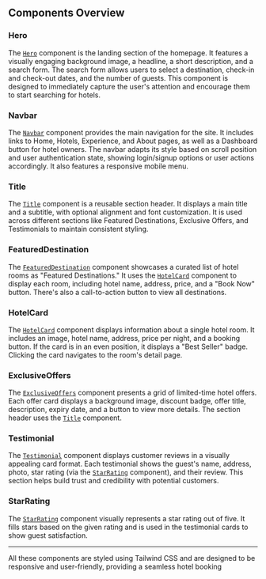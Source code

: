 ## Components Overview

### Hero
The [`Hero`](src/components/Hero.jsx) component is the landing section of the homepage. It features a visually engaging background image, a headline, a short description, and a search form. The search form allows users to select a destination, check-in and check-out dates, and the number of guests. This component is designed to immediately capture the user's attention and encourage them to start searching for hotels.

### Navbar
The [`Navbar`](src/components/Navbar.jsx) component provides the main navigation for the site. It includes links to Home, Hotels, Experience, and About pages, as well as a Dashboard button for hotel owners. The navbar adapts its style based on scroll position and user authentication state, showing login/signup options or user actions accordingly. It also features a responsive mobile menu.

### Title
The [`Title`](src/components/Title.jsx) component is a reusable section header. It displays a main title and a subtitle, with optional alignment and font customization. It is used across different sections like Featured Destinations, Exclusive Offers, and Testimonials to maintain consistent styling.

### FeaturedDestination
The [`FeaturedDestination`](src/components/FeaturedDestination.jsx) component showcases a curated list of hotel rooms as "Featured Destinations." It uses the [`HotelCard`](src/components/HotelCard.jsx) component to display each room, including hotel name, address, price, and a "Book Now" button. There's also a call-to-action button to view all destinations.

### HotelCard
The [`HotelCard`](src/components/HotelCard.jsx) component displays information about a single hotel room. It includes an image, hotel name, address, price per night, and a booking button. If the card is in an even position, it displays a "Best Seller" badge. Clicking the card navigates to the room's detail page.

### ExclusiveOffers
The [`ExclusiveOffers`](src/components/ExclusiveOffers.jsx) component presents a grid of limited-time hotel offers. Each offer card displays a background image, discount badge, offer title, description, expiry date, and a button to view more details. The section header uses the [`Title`](src/components/Title.jsx) component.

### Testimonial
The [`Testimonial`](src/components/Testimonial.jsx) component displays customer reviews in a visually appealing card format. Each testimonial shows the guest's name, address, photo, star rating (via the [`StarRating`](src/components/StarRating.jsx) component), and their review. This section helps build trust and credibility with potential customers.

### StarRating
The [`StarRating`](src/components/StarRating.jsx) component visually represents a star rating out of five. It fills stars based on the given rating and is used in the testimonial cards to show guest satisfaction.

---

All these components are styled using Tailwind CSS and are designed to be responsive and user-friendly, providing a seamless hotel booking